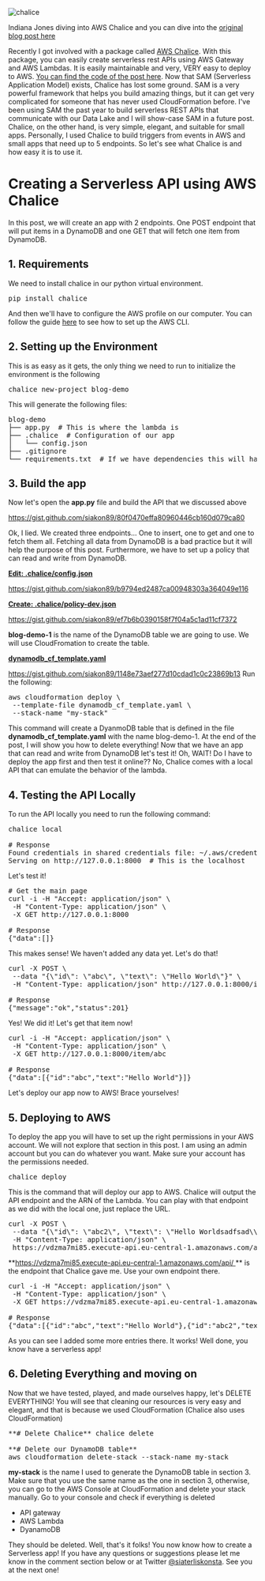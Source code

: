 ![chalice](https://mydataminingsite.files.wordpress.com/2019/06/chalice.gif)

Indiana Jones diving into AWS Chalice and you can dive into the [original blog post here](https://thelastdev.com/2020/02/22/how-to-easily-create-a-serverless-api-with-aws-chalice/)

Recently I got involved with a package called [AWS Chalice](https://github.com/aws/chalice). With this package, you can easily create serverless rest APIs using AWS Gateway and AWS Lambdas. It is easily maintainable and very, VERY easy to deploy to AWS. [You can find the code of the post here](https://github.com/siakon89/chalice-projects/tree/master/blog-demo). Now that SAM (Serverless Application Model) exists, Chalice has lost some ground. SAM is a very powerful framework that helps you build amazing things, but it can get very complicated for someone that has never used CloudFormation before. I've been using SAM the past year to build serverless REST APIs that communicate with our Data Lake and I will show-case SAM in a future post. Chalice, on the other hand, is very simple, elegant, and suitable for small apps. Personally, I used Chalice to build triggers from events in AWS and small apps that need up to 5 endpoints. So let's see what Chalice is and how easy it is to use it.

# Creating a Serverless API using AWS Chalice

In this post, we will create an app with 2 endpoints. One POST endpoint that will put items in a DynamoDB and one GET that will fetch one item from DynamoDB.

## 1\. Requirements

We need to install chalice in our python virtual environment.

<pre>pip install chalice</pre>

And then we'll have to configure the AWS profile on our computer. You can follow the guide [here](https://docs.aws.amazon.com/polly/latest/dg/setup-aws-cli.html) to see how to set up the AWS CLI.

## 2\. Setting up the Environment

This is as easy as it gets, the only thing we need to run to initialize the environment is the following

<pre>chalice new-project blog-demo</pre>

This will generate the following files:

<pre>blog-demo
├── app.py  # This is where the lambda is
├── .chalice  # Configuration of our app
│   └── config.json
├── .gitignore 
└── requirements.txt  # If we have dependencies this will handle it</pre>

## 3\. Build the app

Now let's open the **app.py** file and build the API that we discussed above 

https://gist.github.com/siakon89/80f0470effa80960446cb160d079ca80 

Ok, I lied. We created three endpoints... One to insert, one to get and one to fetch them all. Fetching all data from DynamoDB is a bad practice but it will help the purpose of this post. Furthermore, we have to set up a policy that can read and write from DynamoDB. 

<span style="text-decoration:underline;">**Edit: .chalice/config.json**</span> 

https://gist.github.com/siakon89/b9794ed2487ca00948303a364049e116 

<span style="text-decoration:underline;">**Create: .chalice/policy-dev.json**</span> 

https://gist.github.com/siakon89/ef7b6b0390158f7f04a5c1ad11cf7372 

**blog-demo-1** is the name of the DynamoDB table we are going to use. We will use CloudFromation to create the table. 

<span style="text-decoration:underline;">**dynamodb_cf_template.yaml**</span>

 https://gist.github.com/siakon89/1148e73aef277d10cdad1c0c23869b13 Run the following:

<pre>aws cloudformation deploy \ 
 --template-file dynamodb_cf_template.yaml \
 --stack-name "my-stack"</pre>

This command will create a DyanmoDB table that is defined in the file **dynamodb_cf_template.yaml** with the name blog-demo-1\. At the end of the post, I will show you how to delete everything! Now that we have an app that can read and write from DynamoDB let's test it! Oh, WAIT! Do I have to deploy the app first and then test it online?? No, Chalice comes with a local API that can emulate the behavior of the lambda.

## 4\. Testing the API Locally

To run the API locally you need to run the following command:

<pre>chalice local

# Response
Found credentials in shared credentials file: ~/.aws/credentials
Serving on http://127.0.0.1:8000  # This is the localhost</pre>

Let's test it!

<pre># Get the main page
curl -i -H "Accept: application/json" \
 -H "Content-Type: application/json" \
 -X GET http://127.0.0.1:8000

# Response
{"data":[]}</pre>

This makes sense! We haven't added any data yet. Let's do that!

<pre>curl -X POST \ 
 --data "{\"id\": \"abc\", \"text\": \"Hello World\"}" \
 -H "Content-Type: application/json" http://127.0.0.1:8000/item

# Response
{"message":"ok","status":201}</pre>

Yes! We did it! Let's get that item now!

<pre>curl -i -H "Accept: application/json" \
 -H "Content-Type: application/json" \
 -X GET http://127.0.0.1:8000/item/abc

# Response
{"data":[{"id":"abc","text":"Hello World"}]}</pre>

Let's deploy our app now to AWS! Brace yourselves!

## 5\. Deploying to AWS

To deploy the app you will have to set up the right permissions in your AWS account. We will not explore that section in this post. I am using an admin account but you can do whatever you want. Make sure your account has the permissions needed.

<pre>chalice deploy</pre>

This is the command that will deploy our app to AWS. Chalice will output the API endpoint and the ARN of the Lambda. You can play with that endpoint as we did with the local one, just replace the URL.

<pre>curl -X POST \
 --data "{\"id\": \"abc2\", \"text\": \"Hello Worldsadfsad\\"}" \
 -H "Content-Type: application/json" \
 https://vdzma7mi85.execute-api.eu-central-1.amazonaws.com/api/item</pre>

**https://vdzma7mi85.execute-api.eu-central-1.amazonaws.com/api/ ** is the endpoint that Chalice gave me. Use your own endpoint there.

<pre>curl -i -H "Accept: application/json" \
 -H "Content-Type: application/json" \
 -X GET https://vdzma7mi85.execute-api.eu-central-1.amazonaws.com/api/

# Response
{"data":[{"id":"abc","text":"Hello World"},{"id":"abc2","text":"Hello Worldsadfsad"}]}</pre>

As you can see I added some more entries there. It works! Well done, you know have a serverless app!

## 6\. Deleting Everything and moving on

Now that we have tested, played, and made ourselves happy, let's DELETE EVERYTHING! You will see that cleaning our resources is very easy and elegant, and that is because we used CloudFormation (Chalice also uses CloudFormation)

<pre>**# Delete Chalice** chalice delete

**# Delete our DynamoDB table**
aws cloudformation delete-stack --stack-name my-stack</pre>

**my-stack** is the name I used to generate the DynamoDB table in section 3\. Make sure that you use the same name as the one in section 3, otherwise, you can go to the AWS Console at CloudFormation and delete your stack manually. Go to your console and check if everything is deleted

*   API gateway
*   AWS Lambda
*   DyanamoDB

They should be deleted. Well, that's it folks! You now know how to create a Serverless app! If you have any questions or suggestions please let me know in the comment section below or at Twitter [@siaterliskonsta](https://twitter.com/siaterliskonsta). See you at the next one!
